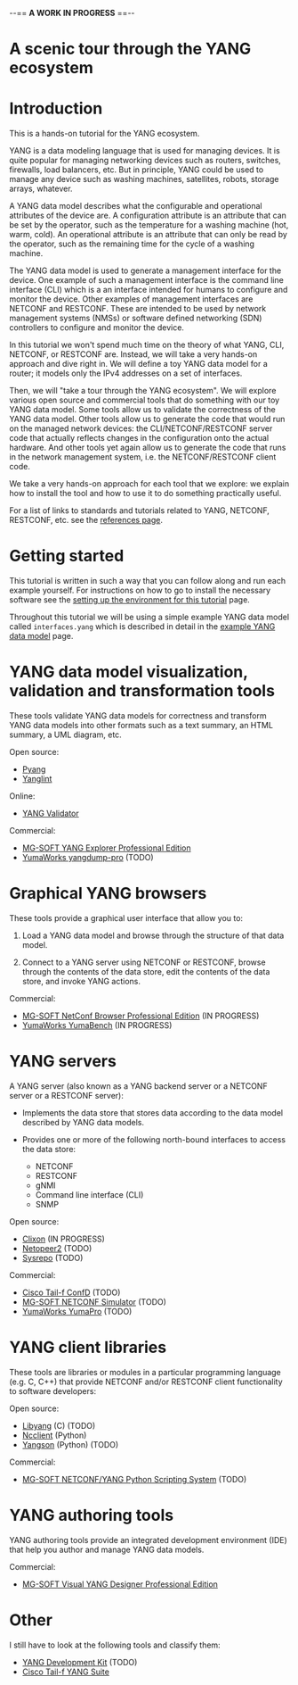 --== **A WORK IN PROGRESS** ==--

# A scenic tour through the YANG ecosystem

# Introduction

This is a hands-on tutorial for the YANG ecosystem.

YANG is a data modeling language that is used for managing devices.
It is quite popular for managing networking devices such as routers, switches, firewalls,
load balancers, etc.
But in principle, YANG could be used to manage any device such as
washing machines, satellites, robots, storage arrays, whatever.

A YANG data model describes what the configurable and operational attributes of the device are.
A configuration attribute is an attribute that can be set by the operator, such as the temperature
for a washing machine (hot, warm, cold).
An operational attribute is an attribute that can only be read by the operator, such as the
remaining time for the cycle of a washing machine.

The YANG data model is used to generate a management interface for the device.
One example of such a management interface is the command line interface (CLI) which is a
an interface intended for humans to configure and monitor the device.
Other examples of management interfaces are NETCONF and RESTCONF. These are intended to be used
by network management systems (NMSs) or software defined networking (SDN) controllers to configure
and monitor the device.

In this tutorial we won't spend much time on the theory of what YANG, CLI, NETCONF, or RESTCONF
are.
Instead, we will take a very hands-on approach and dive right in. We will define a toy YANG
data model for a router; it models only the IPv4 addresses on a set of interfaces.

Then, we will "take a tour through the YANG ecosystem". We will explore various open source and
commercial tools that do something with our toy YANG data model. Some tools allow us to validate
the correctness of the YANG data model. Other tools allow us to generate the code that would run
on the managed network devices: the CLI/NETCONF/RESTCONF server code that actually reflects
changes in the configuration onto the actual hardware. And other tools yet again allow us to
generate the code that runs in the network management system, i.e. the NETCONF/RESTCONF client
code.

We take a very hands-on approach for each tool that we explore: we explain how to install the tool
and how to use it to do something practically useful.

For a list of links to standards and tutorials related to YANG, NETCONF, RESTCONF, etc. see the 
[references page](docs/references.md).

# Getting started

This tutorial is written in such a way that you can follow along and run each example yourself.
For instructions on how to go to install the necessary software see the 
[setting up the environment for this tutorial](docs/tutorial-install.md) page.

Throughout this tutorial we will be using a simple example YANG data model called
`interfaces.yang` which is described in detail in the
[example YANG data model](docs/example-yang-data-model.md) page.

# YANG data model visualization, validation and transformation tools

These tools validate YANG data models for correctness and transform YANG data models into other
formats such as a text summary, an HTML summary, a UML diagram, etc.

Open source:
* [Pyang](docs/pyang.md)
* [Yanglint](docs/yanglint.md)

Online:
* [YANG Validator](docs/yang-validator.md)

Commercial:
* [MG-SOFT YANG Explorer Professional Edition](docs/mg-soft-explorer.md)
* [YumaWorks yangdump-pro](https://www.yumaworks.com/pub/docs/latest/html/yangdump/yumapro-yangdump-manual.xhtml) (TODO)

# Graphical YANG browsers

These tools provide a graphical user interface that allow you to:

1. Load a YANG data model and browse through the structure of that data model.

2. Connect to a YANG server using NETCONF or RESTCONF, browse through the contents of the data
   store, edit the contents of the data store, and invoke YANG actions.

Commercial:
* [MG-SOFT NetConf Browser Professional Edition](docs/mg-soft-browser.md) (IN PROGRESS)
* [YumaWorks YumaBench](docs/yumabench.md) (IN PROGRESS)

# YANG servers

A YANG server (also known as a YANG backend server or a NETCONF server or a RESTCONF server):

* Implements the data store that stores data according to the data model described by YANG
  data models.

* Provides one or more of the following north-bound interfaces to access the data store:
  * NETCONF
  * RESTCONF
  * gNMI
  * Command line interface (CLI)
  * SNMP

Open source:
* [Clixon](docs/clixon.md) (IN PROGRESS)
* [Netopeer2](https://github.com/CESNET/netopeer2) (TODO)
* [Sysrepo](https://github.com/sysrepo/sysrepo) (TODO)

Commercial:
* [Cisco Tail-f ConfD](docs/confd.md) (TODO)
* [MG-SOFT NETCONF Simulator](https://www.mg-soft.si/mgNetConfSimulator.html) (TODO)
* [YumaWorks YumaPro](docs/yumapro.md) (TODO)

# YANG client libraries

These tools are libraries or modules in a particular programming language (e.g. C, C++)
that provide NETCONF and/or RESTCONF client functionality to software developers:

Open source:
* [Libyang](https://netopeer.liberouter.org/doc/libyang/devel/html/) (C) (TODO)
* [Ncclient](docs/ncclient.md) (Python)
* [Yangson](https://yangson.labs.nic.cz/) (Python) (TODO)

Commercial:
* [MG-SOFT NETCONF/YANG Python Scripting System](https://www.mg-soft.si/mgNetConfScripting.html) (TODO)

# YANG authoring tools

YANG authoring tools provide an integrated development environment (IDE) that help you author and
manage YANG data models.

Commercial:
* [MG-SOFT Visual YANG Designer Professional Edition](docs/mg-soft-designer.md)

# Other

I still have to look at the following tools and classify them:

* [YANG Development Kit](https://ydkgen.readthedocs.io/en/latest/index.html) (TODO)
* [Cisco Tail-f YANG Suite](https://developer.cisco.com/yangsuite/)

